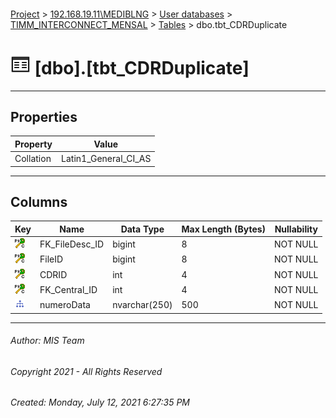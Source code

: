 #### 

[Project](../../../../index.md) > [192.168.19.11\\MEDIBLNG](../../../index.md) > [User databases](../../index.md) > [TIMM_INTERCONNECT_MENSAL](../index.md) > [Tables](Tables.md) > dbo.tbt_CDRDuplicate

# ![Tables](../../../../Images/Table32.png) [dbo].[tbt_CDRDuplicate]

---

## <a name="#properties"></a>Properties

| Property | Value |
|---|---|
| Collation | Latin1_General_CI_AS |


---

## <a name="#columns"></a>Columns

| Key | Name | Data Type | Max Length (Bytes) | Nullability |
|---|---|---|---|---|
| [![Cluster Primary Key PK_tbt_CDRDuplicate: FK_FileDesc_ID\FileID\CDRID\FK_Central_ID](../../../../Images/pkcluster.png)](#indexes) | FK_FileDesc_ID | bigint | 8 | NOT NULL |
| [![Cluster Primary Key PK_tbt_CDRDuplicate: FK_FileDesc_ID\FileID\CDRID\FK_Central_ID](../../../../Images/pkcluster.png)](#indexes) | FileID | bigint | 8 | NOT NULL |
| [![Cluster Primary Key PK_tbt_CDRDuplicate: FK_FileDesc_ID\FileID\CDRID\FK_Central_ID](../../../../Images/pkcluster.png)](#indexes) | CDRID | int | 4 | NOT NULL |
| [![Cluster Primary Key PK_tbt_CDRDuplicate: FK_FileDesc_ID\FileID\CDRID\FK_Central_ID](../../../../Images/pkcluster.png)](#indexes) | FK_Central_ID | int | 4 | NOT NULL |
| [![Indexes IX_NumeroData](../../../../Images/Index.png)](#indexes) | numeroData | nvarchar(250) | 500 | NOT NULL |


---

###### Author:  MIS Team

###### Copyright 2021 - All Rights Reserved

###### Created: Monday, July 12, 2021 6:27:35 PM

